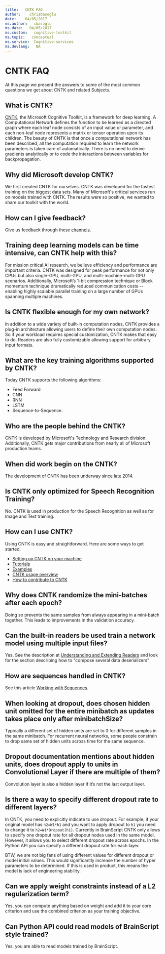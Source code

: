 ```yaml
---
title:   CNTK FAQ
author:    chrisbasoglu
date:    04/05/2017
ms.author:   cbasoglu
ms.date:   04/05/2017
ms.custom:   cognitive-toolkit
ms.topic:   conceptual
ms.service:  Cognitive-services
ms.devlang:   NA
---
```


# CNTK FAQ

At this page we present the answers to some of the most common questions we get about CNTK and related Subjects.

## What is CNTK?
[CNTK](https://cntk.ai), the Microsoft Cognitive Toolkit, is a framework for deep learning. A Computational Network defines the function to be learned as a directed graph where each leaf node consists of an input value or parameter, and each non-leaf node represents a matrix or tensor operation upon its children. The beauty of CNTK is that once a computational network has been described, all the computation required to learn the network parameters is taken care of automatically. There is no need to derive gradients analytically or to code the interactions between variables for backpropagation.

## Why did Microsoft develop CNTK?
We first created CNTK for ourselves.  CNTK was developed for the fastest training on the biggest data sets.  Many of Microsoft's critical services run on models trained with CNTK. The results were so positive, we wanted to share our toolkit with the world.

## How can I give feedback?
Give us feedback through these [channels](./Feedback-Channels.md).

## Training deep learning models can be time intensive, can CNTK help with this?
For mission critical AI research, we believe efficiency and performance are important criteria. CNTK was designed for peak performance for not only CPUs but also single-GPU, multi-GPU, and multi-machine-multi-GPU scenarios. Additionally, Microsoft’s 1-bit compression technique or Block momentum technique dramatically reduced communication costs -- enabling highly scalable parallel training on a large number of GPUs spanning multiple machines.

## Is CNTK flexible enough for my own network?
In addition to a wide variety of built-in computation nodes, CNTK provides a plug-in architecture allowing users to define their own computation nodes. So if your workload requires special customization, CNTK makes that easy to do. Readers are also fully customizable allowing support for arbitrary input formats.

## What are the key training algorithms supported by CNTK?
Today CNTK supports the following algorithms:
* Feed Forward
* CNN
* RNN
* LSTM
* Sequence-to-Sequence.

## Who are the people behind the CNTK?
CNTK is developed by Microsoft's Technology and Research division.  Additionally, CNTK gets major contributions from nearly all of Microsoft production teams.

## When did work begin on the CNTK?
The development of CNTK has been underway since late 2014.

## Is CNTK only optimized for Speech Recognition Training?
No. CNTK is used in production for the Speech Recognition as well as for Image and Text training.

## How can I use CNTK?
Using CNTK is easy and straightforward.  Here are some ways to get started.
* [Setting up CNTK on your machine](./Setup-CNTK-on-your-machine.md)
* [Tutorials](./Tutorials.md)
* [Examples](./Examples.md)
* [CNTK usage overview](./CNTK-usage-overview.md)
* [How to contribute to CNTK](./Contributing-to-CNTK.md)

## Why does CNTK randomize the mini-batches after each epoch?
Doing so prevents the same samples from always appearing in a mini-batch together. This leads to improvements in the validation accuracy.

## Can the built-in readers be used train a network model using multiple input files?
Yes.  See the description at [Understanding and Extending Readers](./BrainScript-and-Python---Understanding-and-Extending-Readers.md) and look for the section describing how to "compose several data deserializers" 

## How are sequences handled in CNTK?
See this article [Working with Sequences](https://cntk.ai/pythondocs/sequence.html).

## When looking at dropout, does chosen hidden unit omitted for the entire minibatch as updates takes place only after minibatchSize?
Typically a different set of hidden units are set to 0 for different samples in the same minibatch. For recurrent neural networks, some people constrain to drop same set of hidden units across time for the same sequence.

## Dropout documentation mentions about hidden units, does dropout apply to units in Convolutional Layer if there are multiple of them?
Convolution layer is also a hidden layer if it’s not the last output layer.

## Is there a way to specify different dropout rate to different layers?
In CNTK, you need to explicitly indicate to use dropout. For example, if your original model has `h2=W1*h1` and you want to apply dropout to `h1` you need to change it to `h2=W1*Dropout(h1)`. Currently in BrainScript CNTK only allows to specify one dropout rate for all dropout nodes used in the same model. However, it allows you to select different dropout rate across epochs. In the Python API you can specify a different dropout rate for each layer.

BTW, we are not big fans of using different values for different dropout or model initial values. This would significantly increase the number of hyper parameters to be determined. If this is used in product, this means the model is lack of engineering stability.

## Can we apply weight constraints instead of a L2 regularization term?
Yes, you can compute anything based on weight and add it to your core criterion and use the combined criterion as your training objective.

## Can Python API could read models of BrainScript style trained?
Yes, you are able to read models trained by BrainScript.

